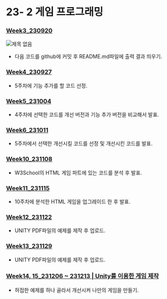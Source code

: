 # 23- 2 게임 프로그래밍

### [Week3_230920](https://github.com/Mr-Forger/GP/tree/main/Week3_230920)
  ![제목 없음](https://github.com/Mr-Forger/GP/assets/46594567/50372b3b-f3a1-487f-ba72-669db4fe4bb3)
  - 다음 코드를 github에 커밋 후 README.md파일에 출력 결과 띄우기.
### [Week4_230927](https://github.com/Mr-Forger/GP/tree/main/Week4%2C%205_230927~231004)
  - 5주차에 기능 추가를 할 코드 선정.
### [Week5_231004](https://github.com/Mr-Forger/GP/tree/main/Week4%2C%205_230927~231004)
  - 4주차에 선택한 코드를 개선 버전과 기능 추가 버전을 비교해서 발표.
### [Week6_231011](https://github.com/Mr-Forger/GP/tree/main/Week6_231011)
  - 5주차에서 선택한 개선시킬 코드를 선정 및 개선시킨 코드를 발표.
### [Week10_231108](https://github.com/Mr-Forger/GP/tree/main/Week10_231108)
  - W3School의 HTML 게임 파트에 있는 코드를 분석 후 발표.
### [Week11_231115](https://github.com/Mr-Forger/GP/tree/main/Week11_231115)
  - 10주차에 분석한 HTML 게임을 업그레이드 한 후 발표.
### [Week12_231122](https://github.com/Mr-Forger/GP/tree/main/Week11_231122)
  - UNITY PDF파일의 예제를 제작 후 업로드.
### [Week13_231129](https://github.com/Mr-Forger/GP/tree/main/Week11_231129)
  - UNITY PDF파일의 예제를 제작 후 업로드.
### [Week14, 15_231206 ~ 231213 | Unity를 이용한 게임 제작](https://github.com/Mr-Forger/UnityProject)
  - 허접한 예제를 하나 골라서 개선시켜 나만의 게임을 만들기.